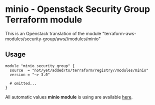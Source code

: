 # minio - Openstack Security Group Terraform module

This is an Openstack translation of the module "terraform-aws-modules/security-group/aws//modules/minio"

## Usage

```hcl
module "minio_security_group" {
  source  = "not/yet/added/to/terraform/registry//modules/minio"
  version = "~> 3.0"

  # omitted...
}
```

All automatic values **minio module** is using are available [here](https://github.com/terraform-aws-modules/terraform-aws-security-group/blob/master/modules/minio/auto_values.tf).

<!-- BEGINNING OF PRE-COMMIT-TERRAFORM DOCS HOOK -->
<!-- END OF PRE-COMMIT-TERRAFORM DOCS HOOK -->
